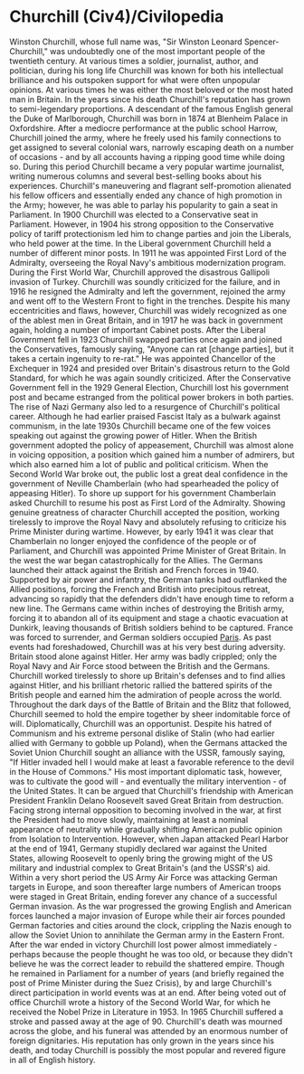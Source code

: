 # Churchill (Civ4)/Civilopedia

Winston Churchill, whose full name was, "Sir Winston Leonard Spencer-Churchill," was undoubtedly one of the most important people of the twentieth century. At various times a soldier, journalist, author, and politician, during his long life Churchill was known for both his intellectual brilliance and his outspoken support for what were often unpopular opinions. At various times he was either the most beloved or the most hated man in Britain. In the years since his death Churchill's reputation has grown to semi-legendary proportions.
A descendant of the famous English general the Duke of Marlborough, Churchill was born in 1874 at Blenheim Palace in Oxfordshire. After a mediocre performance at the public school Harrow, Churchill joined the army, where he freely used his family connections to get assigned to several colonial wars, narrowly escaping death on a number of occasions - and by all accounts having a ripping good time while doing so. During this period Churchill became a very popular wartime journalist, writing numerous columns and several best-selling books about his experiences. Churchill's maneuvering and flagrant self-promotion alienated his fellow officers and essentially ended any chance of high promotion in the Army; however, he was able to parlay his popularity to gain a seat in Parliament.
In 1900 Churchill was elected to a Conservative seat in Parliament. However, in 1904 his strong opposition to the Conservative policy of tariff protectionism led him to change parties and join the Liberals, who held power at the time. In the Liberal government Churchill held a number of different minor posts. In 1911 he was appointed First Lord of the Admiralty, overseeing the Royal Navy's ambitious modernization program.
During the First World War, Churchill approved the disastrous Gallipoli invasion of Turkey. Churchill was soundly criticized for the failure, and in 1916 he resigned the Admiralty and left the government, rejoined the army and went off to the Western Front to fight in the trenches.
Despite his many eccentricities and flaws, however, Churchill was widely recognized as one of the ablest men in Great Britain, and in 1917 he was back in government again, holding a number of important Cabinet posts. After the Liberal Government fell in 1923 Churchill swapped parties once again and joined the Conservatives, famously saying, "Anyone can rat [change parties], but it takes a certain ingenuity to re-rat." He was appointed Chancellor of the Exchequer in 1924 and presided over Britain's disastrous return to the Gold Standard, for which he was again soundly criticized. After the Conservative Government fell in the 1929 General Election, Churchill lost his government post and became estranged from the political power brokers in both parties.
The rise of Nazi Germany also led to a resurgence of Churchill's political career. Although he had earlier praised Fascist Italy as a bulwark against communism, in the late 1930s Churchill became one of the few voices speaking out against the growing power of Hitler. When the British government adopted the policy of appeasement, Churchill was almost alone in voicing opposition, a position which gained him a number of admirers, but which also earned him a lot of public and political criticism.
When the Second World War broke out, the public lost a great deal confidence in the government of Neville Chamberlain (who had spearheaded the policy of appeasing Hitler). To shore up support for his government Chamberlain asked Churchill to resume his post as First Lord of the Admiralty. Showing genuine greatness of character Churchill accepted the position, working tirelessly to improve the Royal Navy and absolutely refusing to criticize his Prime Minister during wartime. However, by early 1941 it was clear that Chamberlain no longer enjoyed the confidence of the people or of Parliament, and Churchill was appointed Prime Minister of Great Britain.
In the west the war began catastrophically for the Allies. The Germans launched their attack against the British and French forces in 1940. Supported by air power and infantry, the German tanks had outflanked the Allied positions, forcing the French and British into precipitous retreat, advancing so rapidly that the defenders didn't have enough time to reform a new line. The Germans came within inches of destroying the British army, forcing it to abandon all of its equipment and stage a chaotic evacuation at Dunkirk, leaving thousands of British soldiers behind to be captured. France was forced to surrender, and German soldiers occupied [Paris](Paris).
As past events had foreshadowed, Churchill was at his very best during adversity. Britain stood alone against Hitler. Her army was badly crippled; only the Royal Navy and Air Force stood between the British and the Germans. Churchill worked tirelessly to shore up Britain's defenses and to find allies against Hitler, and his brilliant rhetoric rallied the battered spirits of the British people and earned him the admiration of people across the world. Throughout the dark days of the Battle of Britain and the Blitz that followed, Churchill seemed to hold the empire together by sheer indomitable force of will.
Diplomatically, Churchill was an opportunist. Despite his hatred of Communism and his extreme personal dislike of Stalin (who had earlier allied with Germany to gobble up Poland), when the Germans attacked the Soviet Union Churchill sought an alliance with the USSR, famously saying, "If Hitler invaded hell I would make at least a favorable reference to the devil in the House of Commons." His most important diplomatic task, however, was to cultivate the good will - and eventually the military intervention - of the United States.
It can be argued that Churchill's friendship with American President Franklin Delano Roosevelt saved Great Britain from destruction. Facing strong internal opposition to becoming involved in the war, at first the President had to move slowly, maintaining at least a nominal appearance of neutrality while gradually shifting American public opinion from Isolation to Intervention. However, when Japan attacked Pearl Harbor at the end of 1941, Germany stupidly declared war against the United States, allowing Roosevelt to openly bring the growing might of the US military and industrial complex to Great Britain's (and the USSR's) aid.
Within a very short period the US Army Air Force was attacking German targets in Europe, and soon thereafter large numbers of American troops were staged in Great Britain, ending forever any chance of a successful German invasion. As the war progressed the growing English and American forces launched a major invasion of Europe while their air forces pounded German factories and cities around the clock, crippling the Nazis enough to allow the Soviet Union to annihilate the German army in the Eastern Front.
After the war ended in victory Churchill lost power almost immediately - perhaps because the people thought he was too old, or because they didn't believe he was the correct leader to rebuild the shattered empire. Though he remained in Parliament for a number of years (and briefly regained the post of Prime Minister during the Suez Crisis), by and large Churchill's direct participation in world events was at an end.
After being voted out of office Churchill wrote a history of the Second World War, for which he received the Nobel Prize in Literature in 1953. In 1965 Churchill suffered a stroke and passed away at the age of 90. Churchill's death was mourned across the globe, and his funeral was attended by an enormous number of foreign dignitaries. His reputation has only grown in the years since his death, and today Churchill is possibly the most popular and revered figure in all of English history.